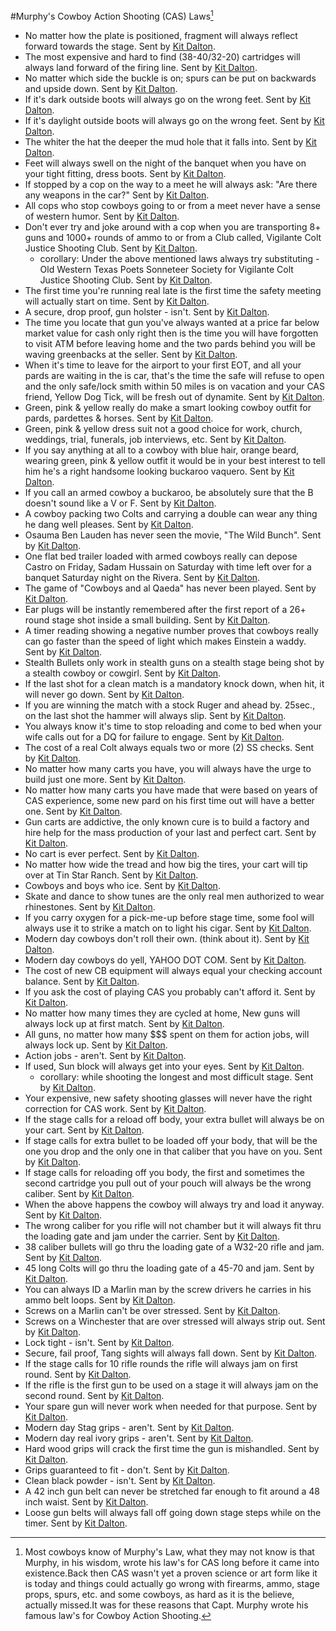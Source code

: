 #Murphy's Cowboy Action Shooting (CAS) Laws[^1]
* No matter how the plate is positioned, fragment will always reflect forward towards the stage. Sent by [Kit Dalton](mailto:kitdalton@aol.com).
* The most expensive and hard to find (38-40/32-20) cartridges will always land forward of the firing line. Sent by [Kit Dalton](mailto:kitdalton@aol.com).
* No matter which side the buckle is on; spurs can be put on backwards and upside down. Sent by [Kit Dalton](mailto:kitdalton@aol.com).
* If it's dark outside boots will always go on the wrong feet. Sent by [Kit Dalton](mailto:kitdalton@aol.com).
* If it's daylight outside boots will always go on the wrong feet. Sent by [Kit Dalton](mailto:kitdalton@aol.com).
* The whiter the hat the deeper the mud hole that it falls into. Sent by [Kit Dalton](mailto:kitdalton@aol.com).
* Feet will always swell on the night of the banquet when you have on your tight fitting, dress boots. Sent by [Kit Dalton](mailto:kitdalton@aol.com).
* If stopped by a cop on the way to a meet he will always ask: "Are there any weapons in the car?" Sent by [Kit Dalton](mailto:kitdalton@aol.com).
* All cops who stop cowboys going to or from a meet never have a sense of western humor. Sent by [Kit Dalton](mailto:kitdalton@aol.com).
* Don't ever try and joke around with a cop when you are transporting 8+ guns and 1000+ rounds of ammo to or from a Club called, Vigilante Colt Justice Shooting Club. Sent by [Kit Dalton](mailto:kitdalton@aol.com).
    * corollary: Under the above mentioned laws always try substituting - Old Western Texas Poets Sonneteer Society for Vigilante Colt Justice Shooting Club. Sent by [Kit Dalton](mailto:kitdalton@aol.com).
* The first time you're running real late is the first time the safety meeting will actually start on time. Sent by [Kit Dalton](mailto:kitdalton@aol.com).
* A secure, drop proof, gun holster - isn't. Sent by [Kit Dalton](mailto:kitdalton@aol.com).
* The time you locate that gun you've always wanted at a price far below market value for cash only right then is the time you will have forgotten to visit ATM before leaving home and the two pards behind you will be waving greenbacks at the seller. Sent by [Kit Dalton](mailto:kitdalton@aol.com).
* When it's time to leave for the airport to your first EOT, and all your pards are waiting in the is car, that's the time the safe will refuse to open and the only safe/lock smith within 50 miles is on vacation and your CAS friend, Yellow Dog Tick, will be fresh out of dynamite. Sent by [Kit Dalton](mailto:kitdalton@aol.com).
* Green, pink & yellow really do make a smart looking cowboy outfit for pards, pardettes & horses. Sent by [Kit Dalton](mailto:kitdalton@aol.com).
* Green, pink & yellow dress suit not a good choice for work, church, weddings, trial, funerals, job interviews, etc. Sent by [Kit Dalton](mailto:kitdalton@aol.com).
* If you say anything at all to a cowboy with blue hair, orange beard, wearing green, pink & yellow outfit it would be in your best interest to tell him he's a right handsome looking buckaroo vaquero. Sent by [Kit Dalton](mailto:kitdalton@aol.com).
* If you call an armed cowboy a buckaroo, be absolutely sure that the B doesn't sound like a V or F. Sent by [Kit Dalton](mailto:kitdalton@aol.com).
* A cowboy packing two Colts and carrying a double can wear any thing he dang well pleases. Sent by [Kit Dalton](mailto:kitdalton@aol.com).
* Osauma Ben Lauden has never seen the movie, "The Wild Bunch". Sent by [Kit Dalton](mailto:kitdalton@aol.com).
* One flat bed trailer loaded with armed cowboys really can depose Castro on Friday, Sadam Hussain on Saturday with time left over for a banquet Saturday night on the Rivera. Sent by [Kit Dalton](mailto:kitdalton@aol.com).
* The game of "Cowboys and al Qaeda" has never been played. Sent by [Kit Dalton](mailto:kitdalton@aol.com).
* Ear plugs will be instantly remembered after the first report of a 26+ round stage shot inside a small building. Sent by [Kit Dalton](mailto:kitdalton@aol.com).
* A timer reading showing a negative number proves that cowboys really can go faster than the speed of light which makes Einstein a waddy. Sent by [Kit Dalton](mailto:kitdalton@aol.com).
* Stealth Bullets only work in stealth guns on a stealth stage being shot by a stealth cowboy or cowgirl. Sent by [Kit Dalton](mailto:kitdalton@aol.com).
* If the last shot for a clean match is a mandatory knock down, when hit, it will never go down. Sent by [Kit Dalton](mailto:kitdalton@aol.com).
* If you are winning the match with a stock Ruger and ahead by. 25sec., on the last shot the hammer will always slip. Sent by [Kit Dalton](mailto:kitdalton@aol.com).
* You always know it's time to stop reloading and come to bed when your wife calls out for a DQ for failure to engage. Sent by [Kit Dalton](mailto:kitdalton@aol.com).
* The cost of a real Colt always equals two or more (2) SS checks. Sent by [Kit Dalton](mailto:kitdalton@aol.com).
* No matter how many carts you have, you will always have the urge to build just one more. Sent by [Kit Dalton](mailto:kitdalton@aol.com).
* No matter how many carts you have made that were based on years of CAS experience, some new pard on his first time out will have a better one. Sent by [Kit Dalton](mailto:kitdalton@aol.com).
* Gun carts are addictive, the only known cure is to build a factory and hire help for the mass production of your last and perfect cart. Sent by [Kit Dalton](mailto:kitdalton@aol.com).
* No cart is ever perfect. Sent by [Kit Dalton](mailto:kitdalton@aol.com).
* No matter how wide the tread and how big the tires, your cart will tip over at Tin Star Ranch. Sent by [Kit Dalton](mailto:kitdalton@aol.com).
* Cowboys and boys who ice. Sent by [Kit Dalton](mailto:kitdalton@aol.com).
* Skate and dance to show tunes are the only real men authorized to wear rhinestones. Sent by [Kit Dalton](mailto:kitdalton@aol.com).
* If you carry oxygen for a pick-me-up before stage time, some fool will always use it to strike a match on to light his cigar. Sent by [Kit Dalton](mailto:kitdalton@aol.com).
* Modern day cowboys don't roll their own. (think about it). Sent by [Kit Dalton](mailto:kitdalton@aol.com).
* Modern day cowboys do yell, YAHOO DOT COM. Sent by [Kit Dalton](mailto:kitdalton@aol.com).
* The cost of new CB equipment will always equal your checking account balance. Sent by [Kit Dalton](mailto:kitdalton@aol.com).
* If you ask the cost of playing CAS you probably can't afford it. Sent by [Kit Dalton](mailto:kitdalton@aol.com).
* No matter how many times they are cycled at home, New guns will always lock up at first match. Sent by [Kit Dalton](mailto:kitdalton@aol.com).
* All guns, no matter how many $$$ spent on them for action jobs, will always lock up. Sent by [Kit Dalton](mailto:kitdalton@aol.com).
* Action jobs - aren't. Sent by [Kit Dalton](mailto:kitdalton@aol.com).
* If used, Sun block will always get into your eyes. Sent by [Kit Dalton](mailto:kitdalton@aol.com).
    * corollary: while shooting the longest and most difficult stage. Sent by [Kit Dalton](mailto:kitdalton@aol.com).
* Your expensive, new safety shooting glasses will never have the right correction for CAS work. Sent by [Kit Dalton](mailto:kitdalton@aol.com).
* If the stage calls for a reload off body, your extra bullet will always be on your cart. Sent by [Kit Dalton](mailto:kitdalton@aol.com).
* If stage calls for extra bullet to be loaded off your body, that will be the one you drop and the only one in that caliber that you have on you. Sent by [Kit Dalton](mailto:kitdalton@aol.com).
* If stage calls for reloading off you body, the first and sometimes the second cartridge you pull out of your pouch will always be the wrong caliber. Sent by [Kit Dalton](mailto:kitdalton@aol.com).
* When the above happens the cowboy will always try and load it anyway. Sent by [Kit Dalton](mailto:kitdalton@aol.com).
* The wrong caliber for you rifle will not chamber but it will always fit thru the loading gate and jam under the carrier. Sent by [Kit Dalton](mailto:kitdalton@aol.com).
* 38 caliber bullets will go thru the loading gate of a W32-20 rifle and jam. Sent by [Kit Dalton](mailto:kitdalton@aol.com).
* 45 long Colts will go thru the loading gate of a 45-70 and jam. Sent by [Kit Dalton](mailto:kitdalton@aol.com).
* You can always ID a Marlin man by the screw drivers he carries in his ammo belt loops. Sent by [Kit Dalton](mailto:kitdalton@aol.com).
* Screws on a Marlin can't be over stressed. Sent by [Kit Dalton](mailto:kitdalton@aol.com).
* Screws on a Winchester that are over stressed will always strip out. Sent by [Kit Dalton](mailto:kitdalton@aol.com).
* Lock tight - isn't. Sent by [Kit Dalton](mailto:kitdalton@aol.com).
* Secure, fail proof, Tang sights will always fall down. Sent by [Kit Dalton](mailto:kitdalton@aol.com).
* If the stage calls for 10 rifle rounds the rifle will always jam on first round. Sent by [Kit Dalton](mailto:kitdalton@aol.com).
* If the rifle is the first gun to be used on a stage it will always jam on the second round. Sent by [Kit Dalton](mailto:kitdalton@aol.com).
* Your spare gun will never work when needed for that purpose. Sent by [Kit Dalton](mailto:kitdalton@aol.com).
* Modern day Stag grips - aren't. Sent by [Kit Dalton](mailto:kitdalton@aol.com).
* Modern day real ivory grips - aren't. Sent by [Kit Dalton](mailto:kitdalton@aol.com).
* Hard wood grips will crack the first time the gun is mishandled. Sent by [Kit Dalton](mailto:kitdalton@aol.com).
* Grips guaranteed to fit - don't. Sent by [Kit Dalton](mailto:kitdalton@aol.com).
* Clean black powder - isn't. Sent by [Kit Dalton](mailto:kitdalton@aol.com).
* A 42 inch gun belt can never be stretched far enough to fit around a 48 inch waist. Sent by [Kit Dalton](mailto:kitdalton@aol.com).
* Loose gun belts will always fall off going down stage steps while on the timer. Sent by [Kit Dalton](mailto:kitdalton@aol.com).

[^1]: Most cowboys know of Murphy's Law, what they may not know is that Murphy, in his wisdom, wrote his law's for CAS long before it came into existence.Back then CAS wasn't yet a proven science or art form like it is today and things could actually go wrong with firearms, ammo, stage props, spurs, etc. and some cowboys, as hard as it is the believe, actually missed.It was for these reasons that Capt. Murphy wrote his famous law's for Cowboy Action Shooting.